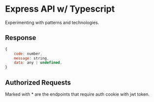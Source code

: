 # Express API w/ Typescript

Experimenting with patterns and technologies.

## **Response**

```js
{
    code: number,
    message: string,
    data: any | undefined,
}
```

## **Authorized Requests**

Marked with \* are the endpoints that require auth cookie with jwt token.
